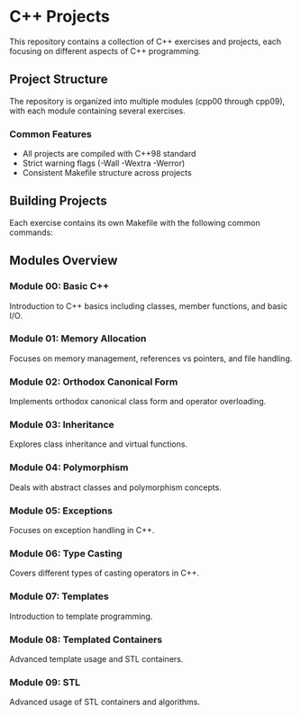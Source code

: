 # C++ Projects

This repository contains a collection of C++ exercises and projects, each focusing on different aspects of C++ programming.

## Project Structure

The repository is organized into multiple modules (cpp00 through cpp09), with each module containing several exercises.

### Common Features

- All projects are compiled with C++98 standard
- Strict warning flags (-Wall -Wextra -Werror)
- Consistent Makefile structure across projects

## Building Projects

Each exercise contains its own Makefile with the following common commands:

## Modules Overview

### Module 00: Basic C++
Introduction to C++ basics including classes, member functions, and basic I/O.

### Module 01: Memory Allocation
Focuses on memory management, references vs pointers, and file handling.

### Module 02: Orthodox Canonical Form
Implements orthodox canonical class form and operator overloading.

### Module 03: Inheritance
Explores class inheritance and virtual functions.

### Module 04: Polymorphism
Deals with abstract classes and polymorphism concepts.

### Module 05: Exceptions
Focuses on exception handling in C++.

### Module 06: Type Casting
Covers different types of casting operators in C++.

### Module 07: Templates
Introduction to template programming.

### Module 08: Templated Containers
Advanced template usage and STL containers.

### Module 09: STL
Advanced usage of STL containers and algorithms.